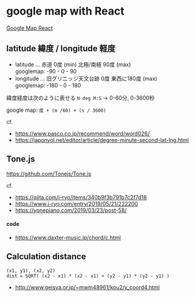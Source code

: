 # google map with React

[Google Map React](https://www.npmjs.com/package/google-map-react)

## latitude 緯度 / longitude 軽度

- latitude ... 赤道 0度 (min) 北極/南極 90度 (max)  
  googlemap: -90 - 0 - 90
- longitude ... 旧グリニッジ天文台跡 0度 東西に180度 (max)  
  googlemap: -180 - 0 - 180 

緯度経度は次のように表せる `N deg M:S` -> 0-60分, 0-3600秒

google map: `度 + (m /60) + (s / 3600)`

cf. 
- https://www.pasco.co.jp/recommend/word/word026/
- https://japonyol.net/editor/article/degree-minute-second-lat-lng.html

## Tone.js

https://github.com/Tonejs/Tone.js

cf. 
- https://qiita.com/i-ryo/items/340b9f3b791b7c2f7d18
- https://www.i-ryo.com/entry/2019/05/21/222200
- https://yonepiano.com/2019/03/23/post-58/

#### code

- https://www.daxter-music.jp/chord/c.html

## Calculation distance

```
(x1, y1), (x2, y2)
dist = SQRT( (x2 - x1) * (x2 - x1) + (y2 - y1) * (y2 - y1) )
```

- http://www.geisya.or.jp/~mwm48961/kou2/v_coord4.html
